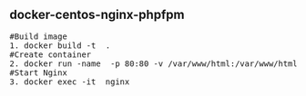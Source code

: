 <h2>docker-centos-nginx-phpfpm</h2>
<pre>
#Build image 
1. docker build -t <container_image> .
#Create container
2. docker run -name <container_name> -p 80:80 -v /var/www/html:/var/www/html <container_image>
#Start Nginx
3. docker exec -it <container_name> nginx
</pre>
